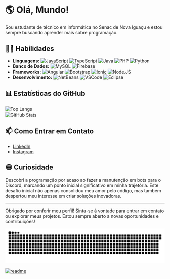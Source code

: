 # 🌎 Olá, Mundo!

Sou estudante de técnico em informática no Senac de Nova Iguaçu e estou sempre buscando aprender mais sobre programação.
## 👨‍💻 Habilidades

- **Linguagens:** ![JavaScript](https://img.shields.io/badge/javascript-%23323330.svg?style=for-the-badge&logo=javascript&logoColor=%23F7DF1E) ![TypeScript](https://img.shields.io/badge/typescript-%23007ACC.svg?style=for-the-badge&logo=typescript&logoColor=white) ![Java](https://img.shields.io/badge/java-%23007396.svg?style=for-the-badge&logo=java&logoColor=white) ![PHP](https://img.shields.io/badge/php-%23777BB4.svg?style=for-the-badge&logo=php&logoColor=white) ![Python](https://img.shields.io/badge/python-3670A0?style=for-the-badge&logo=python&logoColor=ffdd54)
- **Banco de Dados:** ![MySQL](https://img.shields.io/badge/mysql-%2300f.svg?style=for-the-badge&logo=mysql&logoColor=white) ![Firebase](https://img.shields.io/badge/firebase-%23039BE5.svg?style=for-the-badge&logo=firebase)
- **Frameworks:** ![Angular](https://img.shields.io/badge/angular-%23DD0031.svg?style=for-the-badge&logo=angular&logoColor=white) ![Bootstrap](https://img.shields.io/badge/bootstrap-%238511FA.svg?style=for-the-badge&logo=bootstrap&logoColor=white) ![Ionic](https://img.shields.io/badge/Ionic-%233880FF.svg?style=for-the-badge&logo=Ionic&logoColor=white) ![Node.JS](https://img.shields.io/badge/Node%20js-339933?style=for-the-badge&logo=nodedotjs&logoColor=white)
- **Desenvolvimento:** ![NetBeans](https://img.shields.io/badge/NetBeans-1B6AC6.svg?style=for-the-badge&logo=apache-netbeans-ide&logoColor=white) ![VSCode](https://img.shields.io/badge/Visual%20Studio%20Code-0078d7.svg?style=for-the-badge&logo=visual-studio-code&logoColor=white) ![Eclipse](https://img.shields.io/badge/Eclipse-FE7A16.svg?style=for-the-badge&logo=Eclipse&logoColor=white)

## 📊 Estatísticas do GitHub

<div>
  <a>
    <img align="center" src="https://github-readme-stats.vercel.app/api/top-langs/?username=serya012&layout=compact&langs_count=10&hide=html,css&theme=cobalt" alt="Top Langs" />
  </a>
  <br>
  <a>
    <img align="center" src="https://github-readme-stats.vercel.app/api?username=serya012&show_icons=true&theme=cobalt" alt="GitHub Stats" />
  </a>
</div>

## 📫 Como Entrar em Contato

- [LinkedIn](https://www.linkedin.com/in/tarcisio-ayres012/)
- [Instagram](https://www.instagram.com/serya.012/)

## 😄 Curiosidade

Descobri a programação por acaso ao fazer a manutenção em bots para o Discord, marcando um ponto inicial significativo em minha trajetória. Este desafio inicial não apenas consolidou meu amor pelo código, mas também despertou meu interesse em criar soluções inovadoras.

---

Obrigado por conferir meu perfil! Sinta-se à vontade para entrar em contato ou explorar meus projetos. Estou sempre aberto a novas oportunidades e contribuições!



  ![Snake animation](https://github.com/serya012/serya012/blob/output/github-contribution-grid-snake-dark.svg)


[![readme](https://github-readme-stats.vercel.app/api/pin/?username=serya012&repo=serya012&theme=react)](htps://github.com/serya012/serya012)
